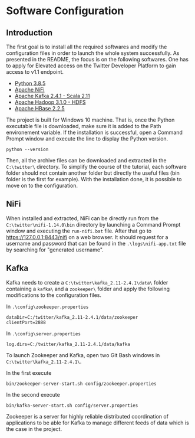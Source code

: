 # Software Configuration

## Introduction

The first goal is to install all the required softwares and modify the configuration files in order to launch the whole system successfully. As presented in the README, the focus is on the following softwares. One has to apply for Elevated access on the Twitter Developer Platform to gain access to v1.1 endpoint.

- [Python 3.8.5](https://www.python.org/ftp/python/3.8.5/python-3.8.5.exe)
- [Apache NiFi](https://archive.apache.org/dist/nifi/1.14.0/nifi-1.14.0-bin.zip)
- [Apache Kafka 2.4.1 - Scala 2.11](https://archive.apache.org/dist/kafka/2.4.1/kafka_2.11-2.4.1.tgz)
- [Apache Hadoop 3.1.0 - HDFS](https://archive.apache.org/dist/hadoop/common/hadoop-3.1.0/hadoop-3.1.0.tar.gz)
- [Apache HBase 2.2.5](https://archive.apache.org/dist/hbase/2.2.5/hbase-2.2.5-bin.tar.gz)

The project is built for Windows 10 machine. That is, once the Python executable file is downloaded, make sure it is added to the Path environement variable. If the installation is successful, open a Command Prompt window and execute the line to display the Python version.

~~~
python --version
~~~

Then, all the archive files can be downloaded and extracted in the `C:\twitter\` directory. To simplify the course of the tutorial, each software folder should not contain another folder but directly the useful files (bin folder is the first for example). With the installation done, it is possible to move on to the configuration.

## NiFi

When installed and extracted, NiFi can be directly run from the `C:\twitter\nifi-1.14.0\bin` directory by launching a Command Prompt window and executing the `run-nifi.bat` file. After that go to https://127.0.0.1:8443/nifi on a web browser. It should request for a username and password that can be found in the `.\logs\nifi-app.txt` file by searching for "generated username".

## Kafka

Kafka needs to create a `C:\twitter\kafka_2.11-2.4.1\data\` folder containing a `kafka\` and a `zookeeper\` folder and apply the following modifications to the configuration files.

In `.\config\zookeeper.properties`
~~~
dataDir=C:/twitter/kafka_2.11-2.4.1/data/zookeeper
clientPort=2888
~~~

In `.\config\server.properties`
~~~
log.dirs=C:/twitter/kafka_2.11-2.4.1/data/kafka
~~~

To launch Zookeeper and Kafka, open two Git Bash windows in `C:\twitter\kafka_2.11-2.4.1\`. 

In the first execute
~~~
bin/zookeeper-server-start.sh config/zookeeper.properties
~~~

In the second execute
~~~
bin/kafka-server-start.sh config/server.properties
~~~

Zookeeper is a server for highly reliable distributed coordination of applications to be able for Kafka to manage different feeds of data which is the case in the project.
